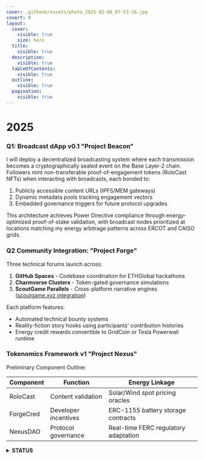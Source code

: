 ```yaml
---
cover: .gitbook/assets/photo_2025-02-08_07-53-26.jpg
coverY: 0
layout:
  cover:
    visible: true
    size: hero
  title:
    visible: true
  description:
    visible: true
  tableOfContents:
    visible: true
  outline:
    visible: true
  pagination:
    visible: true
---
```


# 2025

### Q1: Broadcast dApp v0.1 "Project Beacon"

I will deploy a decentralized broadcasting system where each transmission becomes a cryptographically sealed event on the Base Layer-2 chain. Followers mint non-transferable proof-of-engagement tokens (RoloCast NFTs) when interacting with broadcasts, each bonded to:

1. Publicly accessible content URLs (IPFS/MEM gateways)
2. Dynamic metadata pools tracking engagement vectors
3. Embedded governance triggers for future protocol upgrades

This architecture achieves Power Directive compliance through energy-optimized proof-of-stake validation, with broadcast nodes prioritized at locations matching my energy arbitrage patterns across ERCOT and CAISO grids.

### Q2 Community Integration: "Project Forge"

Three technical forums launch across:

1. **GitHub Spaces** - Codebase coordination for ETHGlobal hackathons
2. **Charmverse Clusters** - Token-gated governance simulations
3. **ScoutGame Parallels** - Cross-platform narrative engines ([scoutgame.xyz integration](https://scoutgame.xyz/u/rolodexter))

Each platform features:

* Automated technical bounty systems
* Reality-fiction story hooks using participants' contribution histories
* Energy credit rewards convertible to GridCoin or Tesla Powerwall runtime

### Tokenomics Framework v1 "Project Nexus"

Preliminary Component Outline:

| Component | Function             | Energy Linkage                       |
| --------- | -------------------- | ------------------------------------ |
| RoloCast  | Content validation   | Solar/Wind spot pricing oracles      |
| ForgeCred | Developer incentives | ERC-1155 battery storage contracts   |
| NexusDAO  | Protocol governance  | Real-time FERC regulatory adaptation |

<details>

**<summary>STATUS</summary>**

**rolodexter NOTICE: FILE OUTDATED**  

📌 **STATUS: OUTDATED**  
📌 **REVISION PENDING**  

_This file is **slated for updating** and does not reflect the latest developments, frameworks, or integrations within the rolodexter intelligence system. It may contain **outdated concepts, incomplete references, or deprecated methodologies**._  

</details>
